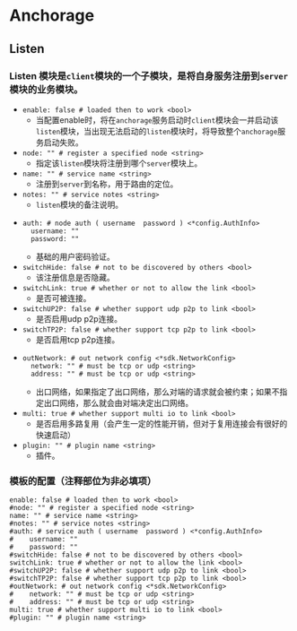 # Anchorage
## Listen
### Listen 模块是`client`模块的一个子模块，是将自身服务注册到`server`模块的业务模块。
- `enable: false # loaded then to work <bool>`
  - 当配置enable时，将在`anchorage`服务启动时`client`模块会一并启动该`listen`模块，当出现无法启动的`listen`模块时，将导致整个`anchorage`服务启动失败。
- `node: "" # register a specified node <string>`
  - 指定该`listen`模块将注册到哪个`server`模块上。
- `name: "" # service name <string>`
  - 注册到`server`到名称，用于路由的定位。
- `notes: "" # service notes <string>`
  - `listen`模块的备注说明。
- ```
  auth: # node auth ( username  password ) <*config.AuthInfo>
    username: ""
    password: ""
  ```
  - 基础的用户密码验证。
- `switchHide: false # not to be discovered by others <bool>`
  - 该注册信息是否隐藏。
- `switchLink: true # whether or not to allow the link <bool>`
  - 是否可被连接。
- `switchUP2P: false # whether support udp p2p to link <bool>`
  - 是否启用udp p2p连接。  
- `switchTP2P: false # whether support tcp p2p to link <bool>`
  - 是否启用tcp p2p连接。
- ```
  outNetwork: # out network config <*sdk.NetworkConfig>
    network: "" # must be tcp or udp <string>
    address: "" # must be tcp or udp <string>
  ```
  - 出口网络，如果指定了出口网络，那么对端的请求就会被约束；如果不指定出口网络，那么就会由对端决定出口网络。
- `multi: true # whether support multi io to link <bool>`
  - 是否启用多路复用（会产生一定的性能开销，但对于复用连接会有很好的快速启动）
- `plugin: "" # plugin name <string>`
  - 插件。
### 模板的配置（注释部位为非必填项）
```
enable: false # loaded then to work <bool>
#node: "" # register a specified node <string>
name: "" # service name <string>
#notes: "" # service notes <string>
#auth: # service auth ( username  password ) <*config.AuthInfo>
#    username: ""
#    password: ""
#switchHide: false # not to be discovered by others <bool>
switchLink: true # whether or not to allow the link <bool>
#switchUP2P: false # whether support udp p2p to link <bool>
#switchTP2P: false # whether support tcp p2p to link <bool>
#outNetwork: # out network config <*sdk.NetworkConfig>
#    network: "" # must be tcp or udp <string>
#    address: "" # must be tcp or udp <string>
multi: true # whether support multi io to link <bool>
#plugin: "" # plugin name <string>
```


